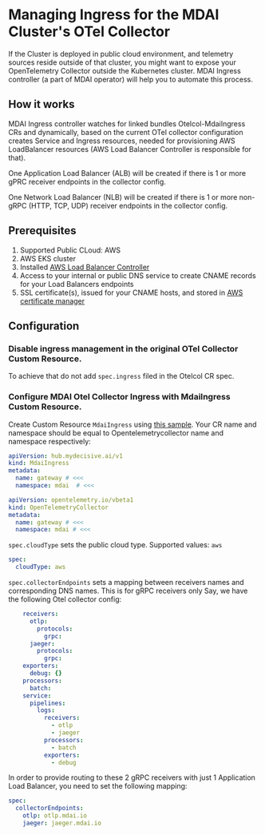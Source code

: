 # Managing Ingress for the MDAI Cluster's OTel Collector 

If the Cluster is deployed in public cloud environment, and telemetry sources reside outside of that cluster, 
you might want to expose your OpenTelemetry Collector outside the Kubernetes cluster. MDAI Ingress controller (a part of MDAI operator)
will help you to automate this process.

## How it works

MDAI Ingress controller watches for linked bundles Otelcol-MdaiIngress CRs and dynamically, based on the current OTel collector configuration creates 
Service and Ingress resources, needed for provisioning AWS LoadBalancer resources (AWS Load Balancer Controller is responsible for that).

One Application Load Balancer (ALB) will be created if there is 1 or more gPRC receiver endpoints in the collector config.

One Network Load Balancer (NLB) will be created if there is 1 or more non-gRPC (HTTP, TCP, UDP) receiver endpoints in the collector config.

## Prerequisites

1. Supported Public CLoud: AWS
2. AWS EKS cluster
3. Installed [AWS Load Balancer Controller](https://docs.aws.amazon.com/eks/latest/userguide/aws-load-balancer-controller.html)
4. Access to your internal or public DNS service to create CNAME records for your Load Balancers endpoints
5. SSL certificate(s), issued for your CNAME hosts, and stored in [AWS certificate manager](https://aws.amazon.com/certificate-manager/)

## Configuration

### Disable ingress management in the original OTel Collector Custom Resource.

To achieve that do not add `spec.ingress` filed in the Otelcol CR spec.


###  Configure MDAI Otel Collector Ingress with MdaiIngress Custom Resource.

Create Custom Resource `MdaiIngress` using [this sample](../config/samples/hub_v1_mdaiingress.yaml).
Your CR name and namespace should be equal to Opentelemetrycollector name and namespace respectively:

```yaml
apiVersion: hub.mydecisive.ai/v1
kind: MdaiIngress
metadata:
  name: gateway # <<< 
  namespace: mdai  # <<<
```

```yaml
apiVersion: opentelemetry.io/vbeta1
kind: OpenTelemetryCollector
metadata:
  name: gateway # <<<
  namespace: mdai # <<<
```

`spec.cloudType` sets the public cloud type. Supported values: `aws`
```yaml
spec:
  cloudType: aws
```

`spec.collectorEndpoints` sets a mapping between receivers names and corresponding DNS names. This is for gRPC receivers only
Say, we have the following Otel collector config:
```yaml
    receivers:
      otlp:
        protocols:
          grpc:
      jaeger:
        protocols:
          grpc:
    exporters:
      debug: {}
    processors:
      batch:
    service:
      pipelines:
        logs:
          receivers:
            - otlp
            - jaeger
          processors:
            - batch
          exporters:
            - debug
```
In order to provide routing to these 2 gRPC receivers with just 1 Application Load Balancer, you need to set the following mapping:

```yaml
spec:
  collectorEndpoints:
    otlp: otlp.mdai.io
    jaeger: jaeger.mdai.io
```

